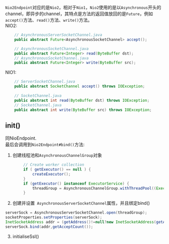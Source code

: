 `Nio2Endpoint`对应的是`Nio2`，相对于`Nio1`，`Nio2`使用的是以`Asynchronous`开头的channel，即异步的channel，其特点是方法的返回值放回的是`Future`，例如`accept()`方法、`read()`方法、`write()`方法。</br>
NIO2:
```java
    // AsynchronousServerSocketChannel.java
    public abstract Future<AsynchronousSocketChannel> accept();

    // AsynchronousSocketChannel.java
    public abstract Future<Integer> read(ByteBuffer dst);
    // AsynchronousSocketChannel.java
    public abstract Future<Integer> write(ByteBuffer src);

```

NIO1:
```java
    // ServerSocketChannel.java
    public abstract SocketChannel accept() throws IOException;
    
    // SocketChannel.java
    public abstract int read(ByteBuffer dst) throws IOException;
    // SocketChannel.java
    public abstract int write(ByteBuffer src) throws IOException;

```
## init()
同NioEndpoint. </br>
最后会调用到`Nio2Endpoint#bind()`方法:</br>
1. 创建线程池和`AsynchronousChannelGroup`对象
```java
        // Create worker collection
        if ( getExecutor() == null ) {
            createExecutor();
        }
        if (getExecutor() instanceof ExecutorService) {
            threadGroup = AsynchronousChannelGroup.withThreadPool((ExecutorService) getExecutor());
        }
```
2. 创建并设置` AsynchronousServerSocketChannel`属性，并且绑定bind()
```java
serverSock = AsynchronousServerSocketChannel.open(threadGroup);
socketProperties.setProperties(serverSock);
InetSocketAddress addr = (getAddress()!=null?new InetSocketAddress(getAddress(),getPort()):new InetSocketAddress(getPort()));
serverSock.bind(addr,getAcceptCount());
```
3. initialiseSsl()

